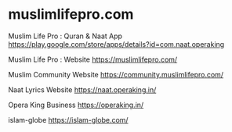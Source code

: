 # muslimlifepro.com
Muslim Life Pro : Quran & Naat App
https://play.google.com/store/apps/details?id=com.naat.operaking

Muslim Life Pro : Website 
https://muslimlifepro.com/

Muslim Community Website
https://community.muslimlifepro.com/

Naat Lyrics Website
https://naat.operaking.in/

Opera King Business
https://operaking.in/

islam-globe
https://islam-globe.com/
